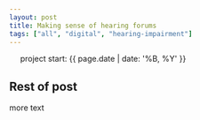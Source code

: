 ```yaml
---
layout: post
title: Making sense of hearing forums
tags: ["all", "digital", "hearing-impairment"]
---
```

&nbsp;&nbsp;&nbsp;&nbsp; project start: {{ page.date | date: '%B, %Y' }}
<!--more-->

## Rest of post
more text
